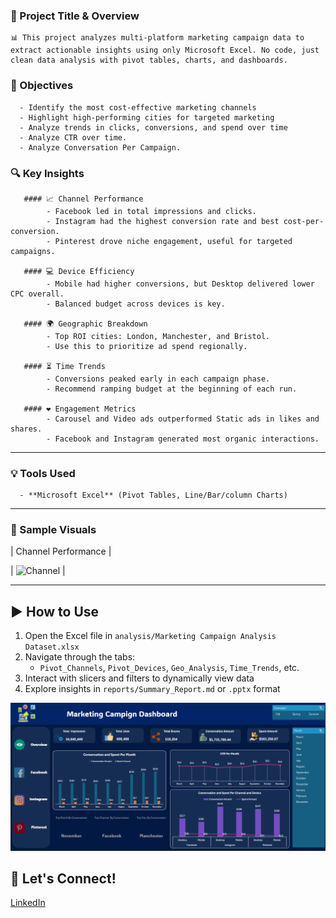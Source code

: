 ### 📌 Project Title & Overview

    📊 This project analyzes multi-platform marketing campaign data to extract actionable insights using only Microsoft Excel. No code, just clean data analysis with pivot tables, charts, and dashboards.

### 🎯 Objectives

      - Identify the most cost-effective marketing channels
      - Highlight high-performing cities for targeted marketing
      - Analyze trends in clicks, conversions, and spend over time
      - Analyze CTR over time.
      - Analyze Conversation Per Campaign.
      
### 🔍 Key Insights

       #### 📈 Channel Performance
            - Facebook led in total impressions and clicks.
            - Instagram had the highest conversion rate and best cost-per-conversion.
            - Pinterest drove niche engagement, useful for targeted campaigns.

       #### 💻 Device Efficiency
            - Mobile had higher conversions, but Desktop delivered lower CPC overall.
            - Balanced budget across devices is key.

       #### 🌍 Geographic Breakdown
            - Top ROI cities: London, Manchester, and Bristol.
            - Use this to prioritize ad spend regionally.

       #### ⏳ Time Trends
            - Conversions peaked early in each campaign phase.
            - Recommend ramping budget at the beginning of each run.

       #### ❤️ Engagement Metrics
            - Carousel and Video ads outperformed Static ads in likes and shares.
            - Facebook and Instagram generated most organic interactions.

---

### 💡 Tools Used

      - **Microsoft Excel** (Pivot Tables, Line/Bar/column Charts)

---

### 📸 Sample Visuals

| Channel Performance | 

| ![Channel](screenshots/channel_performance_chart.png) | 

---

## ▶️ How to Use

1. Open the Excel file in `analysis/Marketing Campaign Analysis Dataset.xlsx`
2. Navigate through the tabs:
   - `Pivot_Channels`, `Pivot_Devices`, `Geo_Analysis`, `Time_Trends`, etc.
3. Interact with slicers and filters to dynamically view data
4. Explore insights in `reports/Summary_Report.md` or `.pptx` format




![image alt](https://github.com/Ahmed-Issa-hub/Excel-Marketing-Dashboard/blob/main/Data/Main%20Dashboard.png?raw=true)




## 👤 Let's Connect!

[LinkedIn](https://www.linkedin.com/in/ahmed-eissa-837691a1/) 
